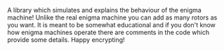 A library which simulates and explains the behaviour of the enigma machine! Unlike the real enigma machine you can add as many rotors as you want. It is meant to be somewhat educational and if you don't know how enigma machines operate there are comments in the code which provide some details. Happy encrypting!
